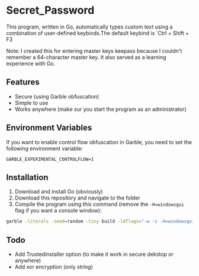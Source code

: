 
# Secret_Password

This program, written in Go, automatically types custom text using a combination of user-defined keybinds.The default keybind is `Ctrl + Shift + F3

Note: I created this for entering master keys keepass because I couldn't remember a 64-character master key. It also served as a learning experience with Go.

## Features

- Secure (using Garble obfuscation)
- Simple to use
- Works anywhere (make sur you start the program as an administrator)

## Environment Variables

If you want to enable control flow obfuscation in Garble, you need to set the following environment variable:

`GARBLE_EXPERIMENTAL_CONTROLFLOW=1`

## Installation

1. Download and install Go (obviously)
2. Download this repository and navigate to the folder
3. Compile the program using this command (remove the `-H=windowsgui` flag if you want a console window):

```bash
garble -literals -seed=random -tiny build -ldflags="-w -s -H=windowsgui -buildid=" -trimpath
```

## Todo

- Add Trustedinstaller option (to make it work in secure dekstop or anywhere)
- Add xor encryption (only string)
